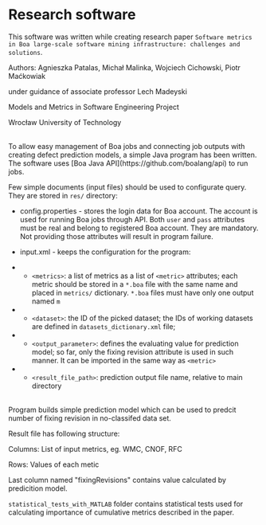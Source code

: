 # Research software #

This software was written while creating research paper `Software metrics in Boa large-scale software mining infrastructure: challenges and solutions`.

Authors:
Agnieszka Patalas, Michał Malinka, Wojciech Cichowski, Piotr Maćkowiak

under guidance of associate professor Lech Madeyski

Models and Metrics in Software Engineering Project

Wrocław University of Technology

<br>
To allow easy management of Boa jobs and connecting job outputs with creating defect prediction models, a simple Java program has been written.
The software uses [Boa Java API](https://github.com/boalang/api) to run jobs.

Few simple documents (input files) should be used to configurate query. They are stored in `res/` directory:

* config.properties - stores the login data for Boa account. The account is used for running Boa jobs through API. Both `user` and `pass` attributes must be real and belong to registered Boa account. They are mandatory. Not providing those attributes will result in program failure.

* input.xml - keeps the configuration for the program:

* * `<metrics>`: a list of metrics as a list of `<metric>` attributes; each metric should be stored in a `*.boa` file with the same name and placed in `metrics/` dictionary. `*.boa` files must have only one output named `m`
* * `<dataset>`: the ID of the picked dataset; the IDs of working datasets are defined in `datasets_dictionary.xml` file;
* * `<output_parameter>`: defines the evaluating value for prediction model; so far, only the fixing revision attribute is used in such manner. It can be imported in the same way as `<metric>`
* * `<result_file_path>`: prediction output file name, relative to main directory

<br>
Program builds simple prediction model which can be used to predcit number of fixing revision in no-classifed data set.


Result file has following structure:

Columns: List of input metrics, eg. WMC, CNOF, RFC

Rows: Values of each metic

Last column named "fixingRevisions" contains value calculated by predicition model.

`statistical_tests_with_MATLAB` folder contains statistical tests used for calculating importance of cumulative metrics described in the paper.

